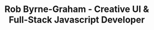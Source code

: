 ---
template: index.hbs
stylesheet: home.css
title: Rob Byrne-Graham - Creative UI & Full-Stack Javascript Developer
slug: /
description: >
    Available for freelance, consultancy and contracts on site in London / South East, UK or remotely anywhere in the world from January 2018.
contact: rob.bg@me.com
cv: /dist/documents/RobBGCV.pdf
---